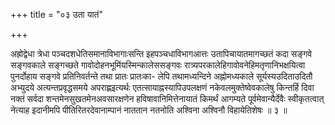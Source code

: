 +++
title = "०३ उता यातं"

+++

अह्रोद्वेधा त्रेधा पञ्चदशधेतिसमानाविभागाःसन्ति इहपञ्चधाविभागआत्तः उतापिचायातमागच्छतं कदा सङ्गवे सङ्गवकाले सङ्गच्छते गावोदोहनभूमिंयस्मिन्कालेससङ्गवः रात्र्यपरकालेहिगावोवनेहिमतृणानिभक्षयित्वा पुनर्दोहाय सङ्गवे प्रतिनिवर्तन्ते तथा प्रातः प्रातःका- लेपि तथामध्यन्दिने अह्नोमध्यकाले सूर्यस्यउदिताउदितौ अभ्युदये अत्यन्तप्रवृद्धसमये अपराह्णइत्यर्थः एतत्सायाह्नस्यापिउपलक्षणं नकेवलमुक्तेष्वेवकालेषु किन्तर्हि दिवा नक्तं सर्वदा शन्तमेनसुखतमेनअवसारक्षणेन हविषावानिमित्तेनायातं किमर्थं आगम्यते पूर्वमेवान्यैर्देवैः स्वीकृतत्वात् नेत्याह इदानीमपि पीतिरितरदेवानाम्पानं नाततान नतनोति अश्विना अश्विनौ विहायेतिशेषः ॥ ३ ॥